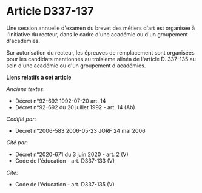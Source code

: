 # Article D337-137

Une session annuelle d'examen du brevet des métiers d'art est organisée à l'initiative du recteur, dans le cadre d'une
académie ou d'un groupement d'académies.

Sur autorisation du recteur, les épreuves de remplacement sont organisées pour les candidats mentionnés au troisième alinéa
de l'article D. 337-135 au sein d'une académie ou d'un groupement d'académies.

**Liens relatifs à cet article**

_Anciens textes_:

  - Décret n°92-692 1992-07-20 art. 14
  - Décret n°92-692 du 20 juillet 1992 - art. 14 (Ab)

_Codifié par_:

  - Décret n°2006-583 2006-05-23 JORF 24 mai 2006

_Cité par_:

  - Décret n°2020-671 du 3 juin 2020 - art. 2 (V)
  - Code de l'éducation - art. D337-133 (V)

_Cite_:

  - Code de l'éducation - art. D337-135 (V)
